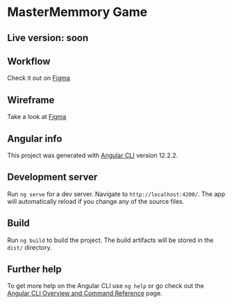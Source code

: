 # MasterMemmory Game

## Live version: soon

## Workflow

Check it out on [Figma](https://www.figma.com/file/ulvQBuRW1CVWomqP8pwsCq/FlowChart-Juego-Memoria?node-id=0%3A1)

## Wireframe

Take a look at [Figma](https://www.figma.com/file/MiqKr4lbLSWquKCDI4fPji/Wireframe-Juego-Memoria?node-id=0%3A1)

## Angular info

This project was generated with [Angular CLI](https://github.com/angular/angular-cli) version 12.2.2.

## Development server

Run `ng serve` for a dev server. Navigate to `http://localhost:4200/`. The app will automatically reload if you change any of the source files.

## Build

Run `ng build` to build the project. The build artifacts will be stored in the `dist/` directory.

## Further help

To get more help on the Angular CLI use `ng help` or go check out the [Angular CLI Overview and Command Reference](https://angular.io/cli) page.
